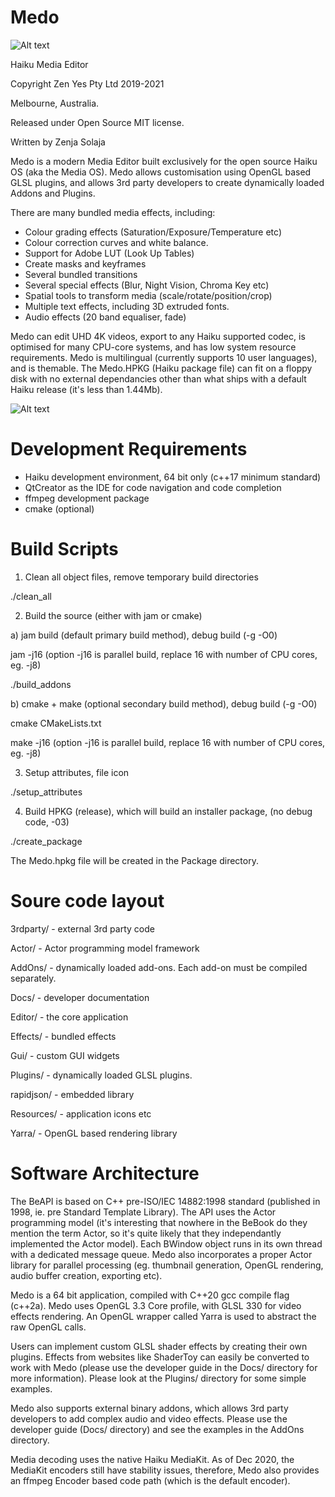 # Medo
![Alt text](/Docs/Medo_Logo.png?raw=true "Medo Logo")

Haiku Media Editor

Copyright Zen Yes Pty Ltd 2019-2021

Melbourne, Australia.

Released under Open Source MIT license.


Written by Zenja Solaja


Medo is a modern Media Editor built exclusively for the open source Haiku OS (aka the Media OS).  Medo allows customisation using OpenGL based GLSL plugins, and allows 3rd party developers to create dynamically loaded Addons and Plugins.

There are many bundled media effects, including:
- Colour grading effects (Saturation/Exposure/Temperature etc)
- Colour correction curves and white balance.
- Support for Adobe LUT (Look Up Tables)
- Create masks and keyframes
- Several bundled transitions
- Several special effects (Blur, Night Vision, Chroma Key etc)
- Spatial tools to transform media (scale/rotate/position/crop)
- Multiple text effects, including 3D extruded fonts.
- Audio effects (20 band equaliser, fade)

Medo can edit UHD 4K videos, export to any Haiku supported codec, is optimised for many CPU-core systems, and has low system resource requirements. Medo is multilingual (currently supports 10 user languages), and is themable.  The Medo.HPKG (Haiku package file) can  fit on a floppy disk with no external dependancies other than what ships with a default Haiku release (it's less than 1.44Mb).


![Alt text](/Docs/Medo.jpeg?raw=true "Medo Screenshot")

# Development Requirements
- Haiku development environment, 64 bit only (c++17 minimum standard)
- QtCreator as the IDE for code navigation and code completion
- ffmpeg development package
- cmake (optional)

# Build Scripts
1. Clean all object files, remove temporary build directories 

./clean_all

2. Build the source (either with jam or cmake)

a) jam build (default primary build method), debug build (-g -O0)

jam -j16 (option -j16 is parallel build, replace 16 with number of CPU cores, eg. -j8)

./build_addons

b) cmake + make (optional secondary build method), debug build (-g -O0)

cmake CMakeLists.txt

make -j16 (option -j16 is parallel build, replace 16 with number of CPU cores, eg. -j8)

3. Setup attributes, file icon

./setup_attributes

4. Build HPKG (release), which will build an installer package, (no debug code, -03)

./create_package

The Medo.hpkg file will be created in the Package directory.


# Soure code layout
3rdparty/   - external 3rd party code

Actor/      - Actor programming model framework

AddOns/     - dynamically loaded add-ons.  Each add-on must be compiled separately.

Docs/       - developer documentation

Editor/     - the core application

Effects/    - bundled effects

Gui/        - custom GUI widgets

Plugins/    - dynamically loaded GLSL plugins.

rapidjson/  - embedded library

Resources/  - application icons etc

Yarra/      - OpenGL based rendering library

# Software Architecture
The BeAPI is based on C++ pre-ISO/IEC 14882:1998 standard (published in 1998, ie. pre Standard Template Library).  The API uses the Actor programming model (it's interesting that nowhere in the BeBook do they mention the term Actor, so it's quite likely that they independantly implemented the Actor model).  Each BWindow object runs in its own thread with a dedicated message queue.  Medo also incorporates a proper Actor library for parallel processing (eg. thumbnail generation, OpenGL rendering, audio buffer creation, exporting etc).  

Medo is a 64 bit application, compiled with C++20 gcc compile flag (c++2a).
Medo uses OpenGL 3.3 Core profile, with GLSL 330 for video effects rendering.
An OpenGL wrapper called Yarra is used to abstract the raw OpenGL calls.

Users can implement custom GLSL shader effects by creating their own plugins.  Effects from websites like ShaderToy can easily be converted to work with Medo (please use the developer guide in the Docs/ directory for more information).  Please look at the Plugins/ directory for some simple examples.

Medo also supports external binary addons, which allows 3rd party developers to add complex audio and video effects.  Please use the developer guide (Docs/ directory) and see the examples in the AddOns directory. 

Media decoding uses the native Haiku MediaKit.  As of Dec 2020, the MediaKit encoders still have stability issues, therefore, Medo also provides an ffmpeg Encoder based code path (which is the default encoder).

